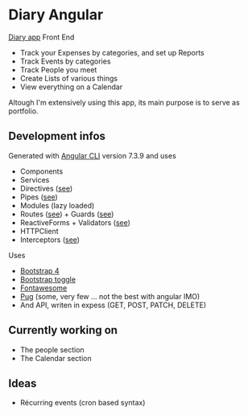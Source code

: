 # Diary Angular

[Diary app](http://julien-breiner.com) Front End
- Track your Expenses by categories, and set up Reports
- Track Events by categories
- Track People you meet
- Create Lists of various things
- View everything on a Calendar

Altough I'm extensively using this app, its main purpose is to serve as portfolio.

## Development infos

Generated with [Angular CLI](https://github.com/angular/angular-cli) version 7.3.9 and uses
- Components
- Services
- Directives ([see](https://github.com/breinz/diary-angular/blob/master/src/app/shared/link.directive.ts))
- Pipes ([see](https://github.com/breinz/diary-angular/blob/master/src/app/shared/fixed.pipe.ts))
- Modules (lazy loaded)
- Routes ([see](https://github.com/breinz/diary-angular/blob/master/src/app/settings/settings-routing.module.ts)) + Guards ([see](https://github.com/breinz/diary-angular/blob/master/src/app/settings/country/country.guard.ts))
- ReactiveForms + Validators ([see](https://github.com/breinz/diary-angular/blob/master/src/app/user/signin/signin.component.ts))
- HTTPClient
- Interceptors ([see](https://github.com/breinz/diary-angular/blob/master/src/app/api-interceptor.service.ts))

Uses 
- [Bootstrap 4](https://getbootstrap.com/docs/4.0/getting-started/introduction/)
- [Bootstrap toggle](https://www.bootstraptoggle.com/)
- [Fontawesome](https://fontawesome.com/icons?d=gallery&m=free)
- [Pug](https://pugjs.org/api/getting-started.html) (some, very few ... not the best with angular IMO)
- And API, writen in expess (GET, POST, PATCH, DELETE)

## Currently working on

- The people section
- The Calendar section

## Ideas

- Récurring events (cron based syntax)